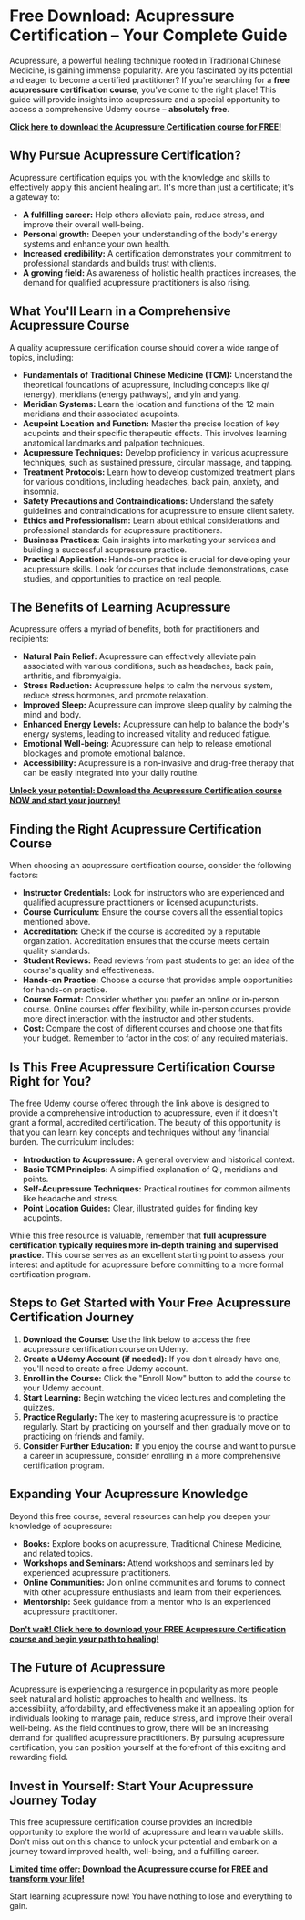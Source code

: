 # Free Download: Acupressure Certification – Your Complete Guide

Acupressure, a powerful healing technique rooted in Traditional Chinese Medicine, is gaining immense popularity. Are you fascinated by its potential and eager to become a certified practitioner? If you're searching for a **free acupressure certification course**, you've come to the right place! This guide will provide insights into acupressure and a special opportunity to access a comprehensive Udemy course – **absolutely free**.

[**Click here to download the Acupressure Certification course for FREE!**](https://udemywork.com/acupressure-certification)

## Why Pursue Acupressure Certification?

Acupressure certification equips you with the knowledge and skills to effectively apply this ancient healing art. It's more than just a certificate; it's a gateway to:

*   **A fulfilling career:** Help others alleviate pain, reduce stress, and improve their overall well-being.
*   **Personal growth:** Deepen your understanding of the body's energy systems and enhance your own health.
*   **Increased credibility:** A certification demonstrates your commitment to professional standards and builds trust with clients.
*   **A growing field:** As awareness of holistic health practices increases, the demand for qualified acupressure practitioners is also rising.

## What You'll Learn in a Comprehensive Acupressure Course

A quality acupressure certification course should cover a wide range of topics, including:

*   **Fundamentals of Traditional Chinese Medicine (TCM):** Understand the theoretical foundations of acupressure, including concepts like *qi* (energy), meridians (energy pathways), and yin and yang.
*   **Meridian Systems:** Learn the location and functions of the 12 main meridians and their associated acupoints.
*   **Acupoint Location and Function:** Master the precise location of key acupoints and their specific therapeutic effects. This involves learning anatomical landmarks and palpation techniques.
*   **Acupressure Techniques:** Develop proficiency in various acupressure techniques, such as sustained pressure, circular massage, and tapping.
*   **Treatment Protocols:** Learn how to develop customized treatment plans for various conditions, including headaches, back pain, anxiety, and insomnia.
*   **Safety Precautions and Contraindications:** Understand the safety guidelines and contraindications for acupressure to ensure client safety.
*   **Ethics and Professionalism:** Learn about ethical considerations and professional standards for acupressure practitioners.
*   **Business Practices:** Gain insights into marketing your services and building a successful acupressure practice.
*   **Practical Application:** Hands-on practice is crucial for developing your acupressure skills. Look for courses that include demonstrations, case studies, and opportunities to practice on real people.

## The Benefits of Learning Acupressure

Acupressure offers a myriad of benefits, both for practitioners and recipients:

*   **Natural Pain Relief:** Acupressure can effectively alleviate pain associated with various conditions, such as headaches, back pain, arthritis, and fibromyalgia.
*   **Stress Reduction:** Acupressure helps to calm the nervous system, reduce stress hormones, and promote relaxation.
*   **Improved Sleep:** Acupressure can improve sleep quality by calming the mind and body.
*   **Enhanced Energy Levels:** Acupressure can help to balance the body's energy systems, leading to increased vitality and reduced fatigue.
*   **Emotional Well-being:** Acupressure can help to release emotional blockages and promote emotional balance.
*   **Accessibility:** Acupressure is a non-invasive and drug-free therapy that can be easily integrated into your daily routine.

[**Unlock your potential: Download the Acupressure Certification course NOW and start your journey!**](https://udemywork.com/acupressure-certification)

## Finding the Right Acupressure Certification Course

When choosing an acupressure certification course, consider the following factors:

*   **Instructor Credentials:** Look for instructors who are experienced and qualified acupressure practitioners or licensed acupuncturists.
*   **Course Curriculum:** Ensure the course covers all the essential topics mentioned above.
*   **Accreditation:** Check if the course is accredited by a reputable organization. Accreditation ensures that the course meets certain quality standards.
*   **Student Reviews:** Read reviews from past students to get an idea of the course's quality and effectiveness.
*   **Hands-on Practice:** Choose a course that provides ample opportunities for hands-on practice.
*   **Course Format:** Consider whether you prefer an online or in-person course. Online courses offer flexibility, while in-person courses provide more direct interaction with the instructor and other students.
*   **Cost:** Compare the cost of different courses and choose one that fits your budget. Remember to factor in the cost of any required materials.

## Is This Free Acupressure Certification Course Right for You?

The free Udemy course offered through the link above is designed to provide a comprehensive introduction to acupressure, even if it doesn't grant a formal, accredited certification. The beauty of this opportunity is that you can learn key concepts and techniques without any financial burden. The curriculum includes:

*   **Introduction to Acupressure:** A general overview and historical context.
*   **Basic TCM Principles:** A simplified explanation of Qi, meridians and points.
*   **Self-Acupressure Techniques:** Practical routines for common ailments like headache and stress.
*   **Point Location Guides:** Clear, illustrated guides for finding key acupoints.

While this free resource is valuable, remember that **full acupressure certification typically requires more in-depth training and supervised practice**. This course serves as an excellent starting point to assess your interest and aptitude for acupressure before committing to a more formal certification program.

## Steps to Get Started with Your Free Acupressure Certification Journey

1.  **Download the Course:** Use the link below to access the free acupressure certification course on Udemy.
2.  **Create a Udemy Account (if needed):** If you don't already have one, you'll need to create a free Udemy account.
3.  **Enroll in the Course:** Click the "Enroll Now" button to add the course to your Udemy account.
4.  **Start Learning:** Begin watching the video lectures and completing the quizzes.
5.  **Practice Regularly:** The key to mastering acupressure is to practice regularly. Start by practicing on yourself and then gradually move on to practicing on friends and family.
6.  **Consider Further Education:** If you enjoy the course and want to pursue a career in acupressure, consider enrolling in a more comprehensive certification program.

## Expanding Your Acupressure Knowledge

Beyond this free course, several resources can help you deepen your knowledge of acupressure:

*   **Books:** Explore books on acupressure, Traditional Chinese Medicine, and related topics.
*   **Workshops and Seminars:** Attend workshops and seminars led by experienced acupressure practitioners.
*   **Online Communities:** Join online communities and forums to connect with other acupressure enthusiasts and learn from their experiences.
*   **Mentorship:** Seek guidance from a mentor who is an experienced acupressure practitioner.

[**Don't wait! Click here to download your FREE Acupressure Certification course and begin your path to healing!**](https://udemywork.com/acupressure-certification)

## The Future of Acupressure

Acupressure is experiencing a resurgence in popularity as more people seek natural and holistic approaches to health and wellness. Its accessibility, affordability, and effectiveness make it an appealing option for individuals looking to manage pain, reduce stress, and improve their overall well-being. As the field continues to grow, there will be an increasing demand for qualified acupressure practitioners. By pursuing acupressure certification, you can position yourself at the forefront of this exciting and rewarding field.

## Invest in Yourself: Start Your Acupressure Journey Today

This free acupressure certification course provides an incredible opportunity to explore the world of acupressure and learn valuable skills. Don't miss out on this chance to unlock your potential and embark on a journey toward improved health, well-being, and a fulfilling career.

[**Limited time offer: Download the Acupressure course for FREE and transform your life!**](https://udemywork.com/acupressure-certification)

Start learning acupressure now! You have nothing to lose and everything to gain.

